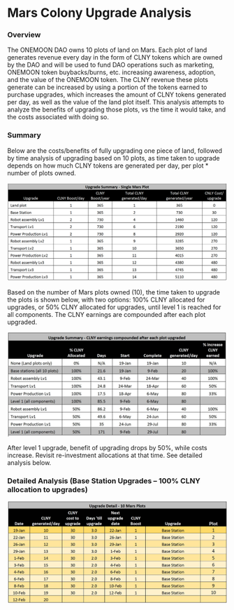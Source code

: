 # Mars Colony Upgrade Analysis

### Overview

The ONEMOON DAO owns 10 plots of land on Mars. Each plot of land generates revenue every day in the form of CLNY tokens which are owned by the DAO and will be used to fund DAO operations such as marketing, ONEMOON token buybacks/burns, etc. increasing awareness, adoption, and the value of the ONEMOON token. The CLNY revenue these plots generate can be increased by using a portion of the tokens earned to purchase upgrades, which increases the amount of CLNY tokens generated per day, as well as the value of the land plot itself. This analysis attempts to analyze the benefits of upgrading those plots, vs the time it would take, and the costs associated with doing so.

### Summary

Below are the costs/benefits of fully upgrading one piece of land, followed by time analysis of upgrading based on 10 plots, as time taken to upgrade depends on how much CLNY tokens are generated per day, per plot \* number of plots owned.

![Upgrade Summary - Single Mars Plot](<../.gitbook/assets/Upgrade Summary - SIngle Mars Plot.jpg>)

Based on the number of Mars plots owned (10), the time taken to upgrade the plots is shown below, with two options: 100% CLNY allocated for upgrades, or 50% CLNY allocated for upgrades, until level 1 is reached for all components. The CLNY earnings are compounded after each plot upgraded.

![Upgrade Summary - CLNY earnings compounded after each plot upgraded](<../.gitbook/assets/Upgrade Summary - CLNY earnings compounded after each plot upgraded.jpg>)

After level 1 upgrade, benefit of upgrading drops by 50%, while costs increase. Revisit re-investment allocations at that time. See detailed analysis below.

### Detailed Analysis (Base Station Upgrades – 100% CLNY allocation to upgrades)

![Upgrade Detail - 10 Mars Plots](<../.gitbook/assets/Upgrade Detail - 10 Mars Plots.jpg>)

